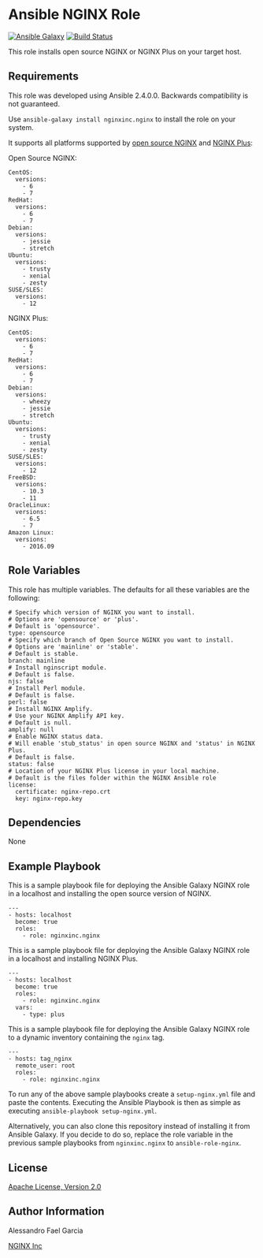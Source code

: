 Ansible NGINX Role
==================

[![Ansible Galaxy](https://img.shields.io/badge/galaxy-nginxinc.nginx-5bbdbf.svg)](https://galaxy.ansible.com/nginxinc/nginx)
[![Build Status](https://travis-ci.org/nginxinc/ansible-role-nginx.svg?branch=master)](https://travis-ci.org/nginxinc/ansible-role-nginx)

This role installs open source NGINX or NGINX Plus on your target host.

Requirements
------------

This role was developed using Ansible 2.4.0.0. Backwards compatibility is not guaranteed.

Use `ansible-galaxy install nginxinc.nginx` to install the role on your system.

It supports all platforms supported by [open source NGINX](https://nginx.org/en/linux_packages.html#mainline) and [NGINX Plus](https://www.nginx.com/products/technical-specs/):

Open Source NGINX:

    CentOS:
      versions:
        - 6
        - 7
    RedHat:
      versions:
        - 6
        - 7
    Debian:
      versions:
        - jessie
        - stretch
    Ubuntu:
      versions:
        - trusty
        - xenial
        - zesty
    SUSE/SLES:
      versions:
        - 12

NGINX Plus:

    CentOS:
      versions:
        - 6
        - 7
    RedHat:
      versions:
        - 6
        - 7
    Debian:
      versions:
        - wheezy
        - jessie
        - stretch
    Ubuntu:
      versions:
        - trusty
        - xenial
        - zesty
    SUSE/SLES:
      versions:
        - 12
    FreeBSD:
      versions:
        - 10.3
        - 11
    OracleLinux:
      versions:
        - 6.5
        - 7
    Amazon Linux:
      versions:
        - 2016.09

Role Variables
--------------

This role has multiple variables. The defaults for all these variables are the following:

    # Specify which version of NGINX you want to install.
    # Options are 'opensource' or 'plus'.
    # Default is 'opensource'.
    type: opensource
    # Specify which branch of Open Source NGINX you want to install.
    # Options are 'mainline' or 'stable'.
    # Default is stable.
    branch: mainline
    # Install nginscript module.
    # Default is false.
    njs: false
    # Install Perl module.
    # Default is false.
    perl: false
    # Install NGINX Amplify.
    # Use your NGINX Amplify API key.
    # Default is null.
    amplify: null
    # Enable NGINX status data.
    # Will enable 'stub_status' in open source NGINX and 'status' in NGINX Plus.
    # Default is false.
    status: false
    # Location of your NGINX Plus license in your local machine.
    # Default is the files folder within the NGINX Ansible role
    license:
      certificate: nginx-repo.crt
      key: nginx-repo.key

Dependencies
------------

None

Example Playbook
----------------

This is a sample playbook file for deploying the Ansible Galaxy NGINX role in a localhost and installing the open source version of NGINX.

    ---
    - hosts: localhost
      become: true
      roles:
        - role: nginxinc.nginx

This is a sample playbook file for deploying the Ansible Galaxy NGINX role in a localhost and installing NGINX Plus.

    ---
    - hosts: localhost
      become: true
      roles:
        - role: nginxinc.nginx
      vars:
        - type: plus

This is a sample playbook file for deploying the Ansible Galaxy NGINX role to a dynamic inventory containing the `nginx` tag.

    ---
    - hosts: tag_nginx
      remote_user: root
      roles:
        - role: nginxinc.nginx

To run any of the above sample playbooks create a `setup-nginx.yml` file and paste the contents. Executing the Ansible Playbook is then as simple as executing `ansible-playbook setup-nginx.yml`.

Alternatively, you can also clone this repository instead of installing it from Ansible Galaxy. If you decide to do so, replace the role variable in the previous sample playbooks from `nginxinc.nginx` to `ansible-role-nginx`.

License
-------

[Apache License, Version 2.0](https://github.com/nginxinc/ansible-role-nginx/blob/master/LICENSE)

Author Information
------------------

Alessandro Fael Garcia

[NGINX Inc](https://www.nginx.com/)
